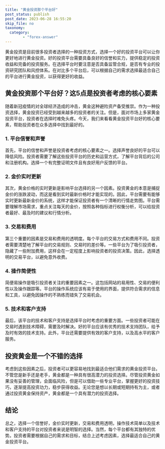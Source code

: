 ```yaml
---
title: "黄金投资那个平台好"
post_status: publish
post_date: 2023-06-28 16:55:20
skip_file: no
taxonomy:
  category:
        - "forex-answer"
---
```


黄金投资是目前很多投资者选择的一种投资方式，选择一个好的投资平台可以让你更好地进行黄金投资。好的投资平台需要具备良好的信誉和实力，提供稳定的投资收益和完备的投资服务。在选择平台时要注意是否具备监管合规，是否有专业的投资研究团队和风控体系。在对比多个平台后，可以根据自己的需求选择最适合自己的平台进行黄金投资，以获得更好的收益。

## 黄金投资那个平台好？这5点是投资者考虑的核心要素

随着新冠疫情的对全球经济造成的冲击，黄金这种避险资产备受推崇。作为一种投资选择，黄金投资已经受到越来越多的投资者的关注。但是，面对市场上多家黄金投资平台，投资者在选择时难免头疼。今天，我们来看看黄金投资平台好的核心要素，帮助投资者在众多选择中找到最好的。

### 1. 平台信誉和声誉

首先，平台的信誉和声誉是投资者考虑的核心要素之一。选择声誉良好的平台可以降低风险。投资者需要了解这些投资平台的历史和运营方式，了解平台背后的公司和注册机构。选择一个有完整证明文件且有良好用户反馈的平台。

### 2. 金价实时更新

其次，黄金价格的实时更新是影响平台选择的另一个因素。投资黄金的本意是捕捉金价的涨跌波动，而这是看到实时最新价格时才能实现的。因此，平台需要有能够实时更新最新金价的系统，这样才能保证投资者有一个清晰的行情走势图。平台需要理解市场需求，重点关注每天的金价，按照各种指标进行权衡分析，可以给投资者最好、最及时的建议和行情分析。

### 3. 交易和费用

第三个重要的因素是交易和费用的透明度。每个平台的交易方式和费用不同。投资者需要清楚地了解平台的交易规则、交易时的差价等。一些平台为了吸引投资者，隐藏了一些附加费用，这样会在一定程度上影响投资者的投资决策。因此，选择透明的交易平台，以避免意外收费。

### 4. 操作简便性

简便易操作是吸引投资者关注的重要因素之一。这包括网站的易用性、交易的便利性以及操作跟踪等。平台的操作系统应该有易于使用的界面，提供符合需求的信息和工具，以避免因操作的不熟练而错失了交易机会。

### 5. 技术和客户支持

最后，该平台的技术和客户支持是选择平台时考虑的重要方面。一些投资者可能在交易时遇到技术障碍，需要及时解决。好的平台应该有优秀的技术支持团队，给予及时有效的技术支持。此外，平台还需要提供有效的客户支持，以及高水平的客户服务。

## 投资黄金是一个不错的选择

考虑到这些因素之后，投资者可以更容易地找到最适合他们需求的黄金投资平台。不管您是新手还是老手，黄金都是一种具有很高潜力的投资选择。尽管投资黄金如果没有妥善的管理，会面临风险，但是可以借助一些专业平台，掌握更好的投资技巧，逐渐提高投资功力，稳步获得收益。无论您是想以长期或短期持有为主，或者通过投资黄金保持资产，黄金都是一个具有潜力的投资选择。

## 结论

总之，选择一个信誉好，金价实时更新，交易和费用透明，操作技术简单以及技术和客户支持的平台对投资者来说是明智的选择。当然，每个平台都有其独特的优势。投资者需要根据自己的需求和目标，结合上述考虑因素，选择最适合自己的黄金投资平台。